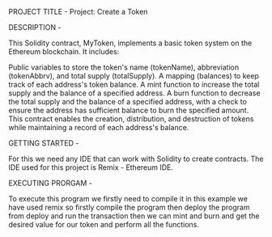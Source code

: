 PROJECT TITLE - Project: Create a Token

DESCRIPTION -

This Solidity contract, MyToken, implements a basic token system on the Ethereum blockchain. It includes:

Public variables to store the token's name (tokenName), abbreviation (tokenAbbrv), and total supply (totalSupply). A mapping (balances) to keep track of each address's token balance. A mint function to increase the total supply and the balance of a specified address. A burn function to decrease the total supply and the balance of a specified address, with a check to ensure the address has sufficient balance to burn the specified amount. This contract enables the creation, distribution, and destruction of tokens while maintaining a record of each address's balance.

GETTING STARTED -

For this we need any IDE that can work with Solidity to create contracts. The IDE used for this project is Remix - Ethereum IDE.

EXECUTING PRORGAM -

To execute this program we firstly need to compile it in this example we have used remix so firstly compile the program then deploy the program from deploy and run the transaction then we can mint and burn and get the desired value for our token and perform all the functions.
